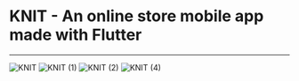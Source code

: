 # KNIT - An online store mobile app made with Flutter

-----------

![KNIT](https://github.com/TheJuliana/knitwear_shopping_app/assets/62110361/202bb5bd-0ecb-4dab-a427-e79ff590d50c)
![KNIT (1)](https://github.com/TheJuliana/knitwear_shopping_app/assets/62110361/7a09f62a-ec6e-4089-b72a-c66f581b0941)
![KNIT (2)](https://github.com/TheJuliana/knitwear_shopping_app/assets/62110361/ec6bbc1d-7dc6-472f-9072-b81ffe6aefb0)
![KNIT (4)](https://github.com/TheJuliana/knitwear_shopping_app/assets/62110361/e0187374-5008-4f9f-be13-feda9af33162)
